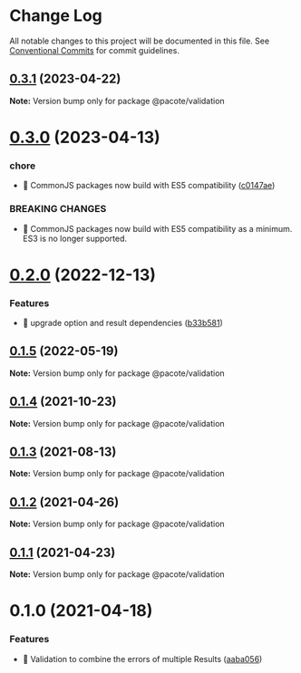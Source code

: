 # Change Log

All notable changes to this project will be documented in this file.
See [Conventional Commits](https://conventionalcommits.org) for commit guidelines.

## [0.3.1](https://github.com/PacoteJS/pacote/compare/@pacote/validation@0.3.0...@pacote/validation@0.3.1) (2023-04-22)

**Note:** Version bump only for package @pacote/validation

# [0.3.0](https://github.com/PacoteJS/pacote/compare/@pacote/validation@0.2.0...@pacote/validation@0.3.0) (2023-04-13)

### chore

- 🤖 CommonJS packages now build with ES5 compatibility ([c0147ae](https://github.com/PacoteJS/pacote/commit/c0147aeffb81322ea59174a3961b10cfb3bf81e5))

### BREAKING CHANGES

- 🧨 CommonJS packages now build with ES5 compatibility as a minimum. ES3 is
  no longer supported.

# [0.2.0](https://github.com/PacoteJS/pacote/compare/@pacote/validation@0.1.5...@pacote/validation@0.2.0) (2022-12-13)

### Features

- 🎸 upgrade option and result dependencies ([b33b581](https://github.com/PacoteJS/pacote/commit/b33b581943a00fe9c800b3177e9496360d27b244))

## [0.1.5](https://github.com/PacoteJS/pacote/compare/@pacote/validation@0.1.4...@pacote/validation@0.1.5) (2022-05-19)

**Note:** Version bump only for package @pacote/validation

## [0.1.4](https://github.com/PacoteJS/pacote/compare/@pacote/validation@0.1.3...@pacote/validation@0.1.4) (2021-10-23)

**Note:** Version bump only for package @pacote/validation

## [0.1.3](https://github.com/PacoteJS/pacote/compare/@pacote/validation@0.1.2...@pacote/validation@0.1.3) (2021-08-13)

**Note:** Version bump only for package @pacote/validation

## [0.1.2](https://github.com/PacoteJS/pacote/compare/@pacote/validation@0.1.1...@pacote/validation@0.1.2) (2021-04-26)

**Note:** Version bump only for package @pacote/validation

## [0.1.1](https://github.com/PacoteJS/pacote/compare/@pacote/validation@0.1.0...@pacote/validation@0.1.1) (2021-04-23)

**Note:** Version bump only for package @pacote/validation

# 0.1.0 (2021-04-18)

### Features

- 🎸 Validation to combine the errors of multiple Results ([aaba056](https://github.com/PacoteJS/pacote/commit/aaba05631eda58b68dd8f831636dd4c2ccdba8ff))
